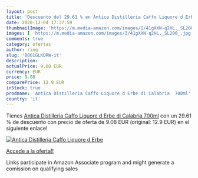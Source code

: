 ```yaml
---
layout: post
title: 'Descuento del 29.61 % en Antica Distilleria Caffo Liquore d Erbe '
date: 2020-12-04 17:37:59
thumbnailImage: 'https://m.media-amazon.com/images/I/41gXXN-q2HL._SL200_.jpg'
images: [ 'https://m.media-amazon.com/images/I/41gXXN-q2HL._SL200_.jpg' ]
comments: true
category: ofertas
author: ring
slug: 'B001GLKDRW-it'
description:
actualPrice: 9.08 EUR
currency: EUR
price: 9.08
comparePrice: 12.9 EUR
inStock: true
prodname: 'Antica Distilleria Caffo Liquore d Erbe di Calabria  700ml'
country: 'it'
---
```


Tienes [Antica Distilleria Caffo Liquore d Erbe di Calabria  700ml](https://www.amazon.it/dp/B001GLKDRW/?tag=tolees00-21) con un 29.61 % de descuento con precio de oferta de 9.08 EUR (original: 12.9 EUR) en el siguiente enlace!

[![Antica Distilleria Caffo Liquore d Erbe ](https://m.media-amazon.com/images/I/41gXXN-q2HL._SL200_.jpg)](https://www.amazon.it/dp/B001GLKDRW/?tag=tolees00-21)

[Accede a la oferta!!](https://www.amazon.it/dp/B001GLKDRW/?tag=tolees00-21)

Links participate in Amazon Associate program and might generate a comission on qualifying sales


